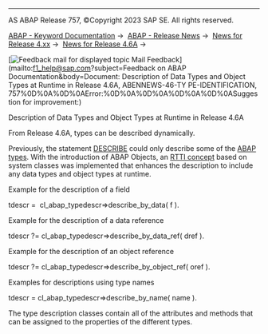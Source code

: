   

* * *

AS ABAP Release 757, ©Copyright 2023 SAP SE. All rights reserved.

[ABAP - Keyword Documentation](https://help.sap.com/doc/abapdocu_757_index_htm/7.57/en-US/abenabap.htm) →  [ABAP - Release News](https://help.sap.com/doc/abapdocu_757_index_htm/7.57/en-US/abennews.htm) →  [News for Release 4.xx](https://help.sap.com/doc/abapdocu_757_index_htm/7.57/en-US/abennews-4.htm) →  [News for Release 4.6A](https://help.sap.com/doc/abapdocu_757_index_htm/7.57/en-US/abennews-46a.htm) → 

 [![](Mail.gif?object=Mail.gif&sap-language=EN "Feedback mail for displayed topic") Mail Feedback](mailto:f1_help@sap.com?subject=Feedback on ABAP Documentation&body=Document: Description of Data Types and Object Types at Runtime in Release 4.6A, ABENNEWS-46-TY
PE-IDENTIFICATION, 757%0D%0A%0D%0AError:%0D%0A%0D%0A%0D%0A%0D%0ASuggestion for improvement:)

Description of Data Types and Object Types at Runtime in Release 4.6A

From Release 4.6A, types can be described dynamically.

Previously, the statement [DESCRIBE](https://help.sap.com/doc/abapdocu_757_index_htm/7.57/en-US/abapdescribe_field.htm) could only describe some of the [ABAP types](https://help.sap.com/doc/abapdocu_757_index_htm/7.57/en-US/abentypes_objects_oview.htm). With the introduction of ABAP Objects, an [RTTI concept](https://help.sap.com/doc/abapdocu_757_index_htm/7.57/en-US/abenrtti.htm) based on system classes was implemented that enhances the description to include any data types and object types at runtime.

Example for the description of a field

tdescr =  cl\_abap\_typedescr=>describe\_by\_data( f ).

Example for the description of a data reference

tdescr ?= cl\_abap\_typedescr=>describe\_by\_data\_ref( dref ).

Example for the description of an object reference

tdescr ?= cl\_abap\_typedescr=>describe\_by\_object\_ref( oref ).

Examples for descriptions using type names

tdescr = cl\_abap\_typedescr=>describe\_by\_name( name ).

The type description classes contain all of the attributes and methods that can be assigned to the properties of the different types.
